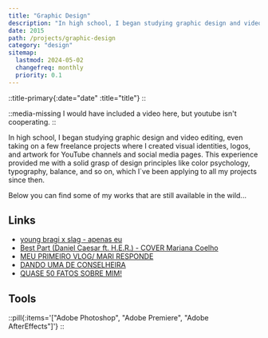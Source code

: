 ```yaml
---
title: "Graphic Design"
description: "In high school, I began studying graphic design and video editing, even taking on a few freelance projects where I created visual identities, logos, and artwork for YouTube channels and social media pages."
date: 2015
path: /projects/graphic-design
category: "design"
sitemap:
  lastmod: 2024-05-02
  changefreq: monthly
  priority: 0.1
---
```


::title-primary{:date="date" :title="title"}
::

::media-missing
I would have included a video here, but youtube isn't cooperating.
::

In high school, I began studying graphic design and video editing, even taking on a few freelance projects where I created visual identities, logos, and artwork for YouTube channels and social media pages. This experience provided me with a solid grasp of design principles like color psychology, typography, balance, and so on, which I`ve been applying to all my projects since then.

Below you can find some of my works that are still available in the wild...

## Links

- [young bragi x slag - apenas eu](https://www.youtube.com/watch?v=mjTTIlpIbg4)
- [Best Part (Daniel Caesar ft. H.E.R.) - COVER Mariana Coelho](https://www.youtube.com/watch?v=OYDhGj6FH5g)
- [MEU PRIMEIRO VLOG/ MARI RESPONDE](https://www.youtube.com/watch?v=iLubku1d93Y)
- [DANDO UMA DE CONSELHEIRA](https://www.youtube.com/watch?v=DfuMBxI2rQE)
- [QUASE 50 FATOS SOBRE MIM!](https://www.youtube.com/watch?v=latwjS0Vw0E)

## Tools

::pill{:items='["Adobe Photoshop", "Adobe Premiere", "Adobe AfterEffects"]'}
::
